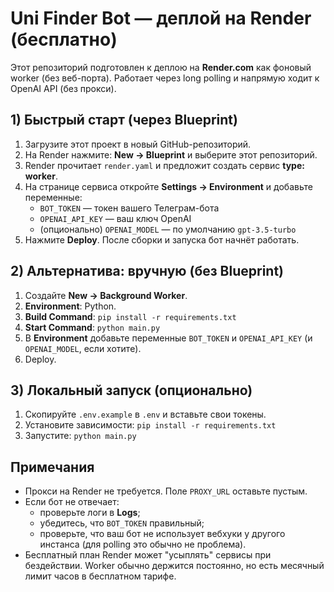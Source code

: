 # Uni Finder Bot — деплой на Render (бесплатно)

Этот репозиторий подготовлен к деплою на **Render.com** как фоновый worker (без веб-порта).
Работает через long polling и напрямую ходит к OpenAI API (без прокси).

## 1) Быстрый старт (через Blueprint)

1. Загрузите этот проект в новый GitHub-репозиторий.
2. На Render нажмите: **New → Blueprint** и выберите этот репозиторий.
3. Render прочитает `render.yaml` и предложит создать сервис **type: worker**.
4. На странице сервиса откройте **Settings → Environment** и добавьте переменные:
   - `BOT_TOKEN` — токен вашего Телеграм-бота
   - `OPENAI_API_KEY` — ваш ключ OpenAI
   - (опционально) `OPENAI_MODEL` — по умолчанию `gpt-3.5-turbo`
5. Нажмите **Deploy**. После сборки и запуска бот начнёт работать.

## 2) Альтернатива: вручную (без Blueprint)

1. Создайте **New → Background Worker**.
2. **Environment**: Python.
3. **Build Command**: `pip install -r requirements.txt`
4. **Start Command**: `python main.py`
5. В **Environment** добавьте переменные `BOT_TOKEN` и `OPENAI_API_KEY` (и `OPENAI_MODEL`, если хотите).
6. Deploy.

## 3) Локальный запуск (опционально)

1. Скопируйте `.env.example` в `.env` и вставьте свои токены.
2. Установите зависимости: `pip install -r requirements.txt`
3. Запустите: `python main.py`

## Примечания

- Прокси на Render не требуется. Поле `PROXY_URL` оставьте пустым.
- Если бот не отвечает:
  - проверьте логи в **Logs**;
  - убедитесь, что `BOT_TOKEN` правильный;
  - проверьте, что ваш бот не использует вебхуки у другого инстанса (для polling это обычно не проблема).
- Бесплатный план Render может "усыплять" сервисы при бездействии. Worker обычно держится постоянно, но есть месячный лимит часов в бесплатном тарифе.
